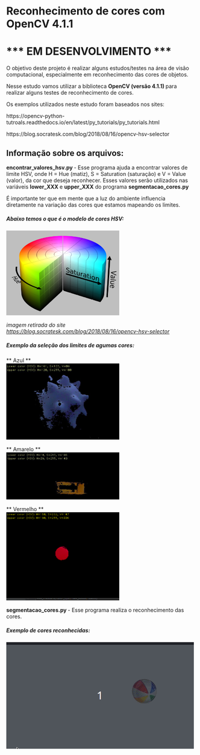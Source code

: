 # Reconhecimento de cores com OpenCV 4.1.1
# *** EM DESENVOLVIMENTO ***

<p> O objetivo deste projeto é realizar alguns estudos/testes na área de visão computacional, especialmente em reconhecimento das cores de objetos. </p>

<p> Nesse estudo vamos utilizar a biblioteca <b> OpenCV (versão 4.1.1) </b> para realizar alguns testes de reconhecimento de cores. </p>

<p> Os exemplos utilizados neste estudo foram baseados nos sites: </p>

<p>https://opencv-python-tutroals.readthedocs.io/en/latest/py_tutorials/py_tutorials.html</p>
<p>https://blog.socratesk.com/blog/2018/08/16/opencv-hsv-selector</p>


## Informação sobre os arquivos:

<p> <b>encontrar_valores_hsv.py </b> - Esse programa ajuda a encontrar valores de limite HSV, onde H = Hue (matiz), S = Saturation (saturação) e V = Value (valor), da cor que deseja reconhecer. Esses valores serão utilizados nas variáveis <b>lower_XXX </b> e <b> upper_XXX</b> do programa <b>segmentacao_cores.py </b> </p>
<p> É importante ter que em mente que a luz do ambiente influencia diretamente na variação das cores que estamos mapeando os limites.</p>

##### Abaixo temos o que é o modelo de cores HSV:
<img src="hsv.png" width="300px" hight="300px">

*imagem retirada do site https://blog.socratesk.com/blog/2018/08/16/opencv-hsv-selector*
 
##### Exemplo da seleção dos limites de agumas cores:

** Azul **   
<img src="limites_hsv_cor_azul.jpg" width="300px" hight="300px">

** Amarelo **   
<img src="limites_hsv_cor_amarela.jpg" width="300px" hight="300px">

** Vermelho **   
<img src="limites_hsv_cor_vermelha.jpg" width="300px" hight="300px">
   
<p> <b>segmentacao_cores.py </b> - Esse programa realiza o reconhecimento das cores. </p>

##### Exemplo de cores reconhecidas:

![cores_reconhecidas](cores_reconhecidas.gif)